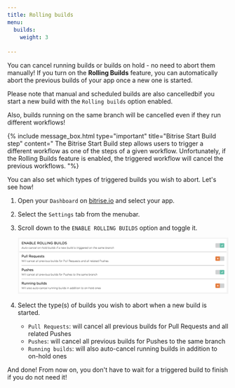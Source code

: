 ```yaml
---
title: Rolling builds
menu:
  builds:
    weight: 3

---
```

You can cancel running builds or builds on hold - no need to abort them manually! If you turn on the **Rolling Builds** feature, you can automatically abort the previous builds of your app once a new one is started.

Please note that manual and scheduled builds are also cancelledbif you start a new build with the `Rolling builds` option enabled.

Also, builds running on the same branch will be cancelled even if they run different workflows!

{% include message_box.html type="important" title="Bitrise Start Build step" content=" The Bitrise Start Build step allows users to trigger a different workflow as one of the steps of a given workflow. Unfortunately, if the Rolling Builds feature is enabled, the triggered workflow will cancel the previous workflows. "%}

You can also set which types of triggered builds you wish to abort. Let's see how!

1. Open your `Dashboard` on [bitrise.io](https://www.bitrise.io) and select your app.
2. Select the `Settings` tab from the menubar.
3. Scroll down to the `ENABLE ROLLING BUILDS` option and toggle it.

   ![Rolling Builds](/img/getting-started/rolling-builds.png)
4. Select the type(s) of builds you wish to abort when a new build is started.
   * `Pull Requests`: will cancel all previous builds for Pull Requests and all related Pushes
   * `Pushes`: will cancel all previous builds for Pushes to the same branch
   * `Running builds`: will also auto-cancel running builds in addition to on-hold ones

And done! From now on, you don't have to wait for a triggered build to finish if you do not need it!